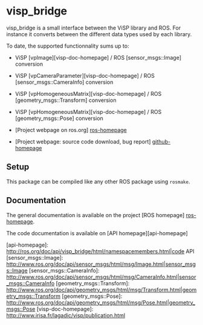 visp_bridge
===========

visp_bridge is a small interface between the ViSP library and ROS. For instance it converts between the different data types used by each library.

To date, the supported functionnality sums up to:
 * ViSP [vpImage][visp-doc-homepage] / ROS [sensor_msgs::Image] conversion
 * ViSP [vpCameraParameter][visp-doc-homepage] / ROS [sensor_msgs::CameraInfo] conversion
 * ViSP [vpHomogeneousMatrix][visp-doc-homepage] / ROS [geometry_msgs::Transform] conversion
 * ViSP [vpHomogeneousMatrix][visp-doc-homepage] / ROS [geometry_msgs::Pose] conversion



* [Project webpage on ros.org] [ros-homepage]
* [Project webpage: source code download, bug report] [github-homepage]


Setup
-----

This package can be compiled like any other ROS package using `rosmake`.

Documentation
-------------

The general documentation is available on the project [ROS homepage]
[ros-homepage].

The code documentation is available on [API homepage][api-homepage] 


[github-homepage]: https://github.com/lagadic/visp_bridge
[ros-homepage]: http://www.ros.org/wiki/visp_bridge
[api-homepage]: http://ros.org/doc/api/visp_bridge/html/namespacemembers.html|code API
[sensor_msgs::Image]: http://www.ros.org/doc/api/sensor_msgs/html/msg/Image.html|sensor_msgs::Image
[sensor_msgs::CameraInfo]: http://www.ros.org/doc/api/sensor_msgs/html/msg/CameraInfo.html|sensor_msgs::CameraInfo
[geometry_msgs::Transform]: http://www.ros.org/doc/api/geometry_msgs/html/msg/Transform.html|geometry_msgs::Transform
[geometry_msgs::Pose]: http://www.ros.org/doc/api/geometry_msgs/html/msg/Pose.html|geometry_msgs::Pose
[visp-doc-homepage]: http://www.irisa.fr/lagadic/visp/publication.html
